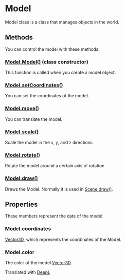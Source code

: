 # Model

 Model class is a class that manages objects in the world.

## Methods

You can control the model with these methods:

### [Model.Model()](/lib/3d/model/constructor) (class constructor)

This function is called when you create a model object.

### [Model.setCoordinates()](/lib/3d/model/setpos)

You can set the coordinates of the model.

### [Model.move()](/lib/3d/model/translate)

You can translate the model.

### [Model.scale()](/lib/3d/model/scale)

Scale the model in the x, y, and z directions.

### [Model.rotate()](/lib/3d/model/rotate)

Rotate the model around a certain axis of rotation.

### [Model.draw()](/lib/3d/model/draw)

Draws the Model. Normally it is used in [Scene.draw()](/lib/3d/scene/draw). 

## Properties

These members represent the data of the model:

### Model.coordinates

[Vector3D](/lib/math/vec3), which represents the coordinates of the Model.

### Model.color

The color of the model [Vector3D](/lib/math/vec3).

Translated with [DeepL](https://www.deepl.com/translator)
